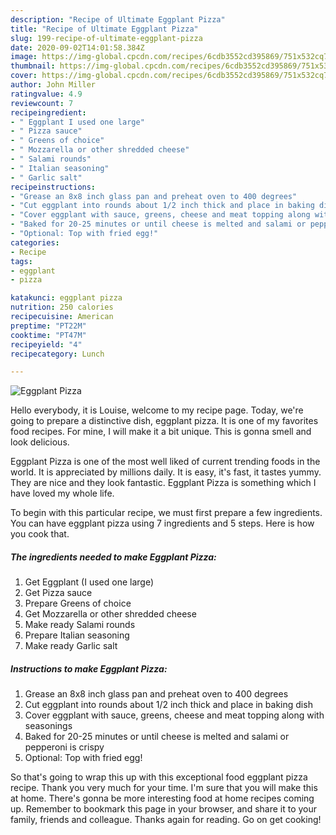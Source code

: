 ```yaml
---
description: "Recipe of Ultimate Eggplant Pizza"
title: "Recipe of Ultimate Eggplant Pizza"
slug: 199-recipe-of-ultimate-eggplant-pizza
date: 2020-09-02T14:01:58.384Z
image: https://img-global.cpcdn.com/recipes/6cdb3552cd395869/751x532cq70/eggplant-pizza-recipe-main-photo.jpg
thumbnail: https://img-global.cpcdn.com/recipes/6cdb3552cd395869/751x532cq70/eggplant-pizza-recipe-main-photo.jpg
cover: https://img-global.cpcdn.com/recipes/6cdb3552cd395869/751x532cq70/eggplant-pizza-recipe-main-photo.jpg
author: John Miller
ratingvalue: 4.9
reviewcount: 7
recipeingredient:
- " Eggplant I used one large"
- " Pizza sauce"
- " Greens of choice"
- " Mozzarella or other shredded cheese"
- " Salami rounds"
- " Italian seasoning"
- " Garlic salt"
recipeinstructions:
- "Grease an 8x8 inch glass pan and preheat oven to 400 degrees"
- "Cut eggplant into rounds about 1/2 inch thick and place in baking dish"
- "Cover eggplant with sauce, greens, cheese and meat topping along with seasonings"
- "Baked for 20-25 minutes or until cheese is melted and salami or pepperoni is crispy"
- "Optional: Top with fried egg!"
categories:
- Recipe
tags:
- eggplant
- pizza

katakunci: eggplant pizza 
nutrition: 250 calories
recipecuisine: American
preptime: "PT22M"
cooktime: "PT47M"
recipeyield: "4"
recipecategory: Lunch

---
```



![Eggplant Pizza](https://img-global.cpcdn.com/recipes/6cdb3552cd395869/751x532cq70/eggplant-pizza-recipe-main-photo.jpg)

Hello everybody, it is Louise, welcome to my recipe page. Today, we're going to prepare a distinctive dish, eggplant pizza. It is one of my favorites food recipes. For mine, I will make it a bit unique. This is gonna smell and look delicious.

Eggplant Pizza is one of the most well liked of current trending foods in the world. It is appreciated by millions daily. It is easy, it's fast, it tastes yummy. They are nice and they look fantastic. Eggplant Pizza is something which I have loved my whole life.




To begin with this particular recipe, we must first prepare a few ingredients. You can have eggplant pizza using 7 ingredients and 5 steps. Here is how you cook that.

<!--inarticleads1-->

##### The ingredients needed to make Eggplant Pizza:

1. Get  Eggplant (I used one large)
1. Get  Pizza sauce
1. Prepare  Greens of choice
1. Get  Mozzarella or other shredded cheese
1. Make ready  Salami rounds
1. Prepare  Italian seasoning
1. Make ready  Garlic salt




<!--inarticleads2-->

##### Instructions to make Eggplant Pizza:

1. Grease an 8x8 inch glass pan and preheat oven to 400 degrees
1. Cut eggplant into rounds about 1/2 inch thick and place in baking dish
1. Cover eggplant with sauce, greens, cheese and meat topping along with seasonings
1. Baked for 20-25 minutes or until cheese is melted and salami or pepperoni is crispy
1. Optional: Top with fried egg!




So that's going to wrap this up with this exceptional food eggplant pizza recipe. Thank you very much for your time. I'm sure that you will make this at home. There's gonna be more interesting food at home recipes coming up. Remember to bookmark this page in your browser, and share it to your family, friends and colleague. Thanks again for reading. Go on get cooking!

